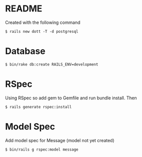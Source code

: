# README

Created with the following command

```
$ rails new dott -T -d postgresql
```

# Database

```
$ bin/rake db:create RAILS_ENV=development
```

# RSpec

Using RSpec so add gem to Gemfile and run bundle install. Then
```
$ rails generate rspec:install
```

# Model Spec

Add model spec for Message (model not yet created)
```
$ bin/rails g rspec:model message
```
